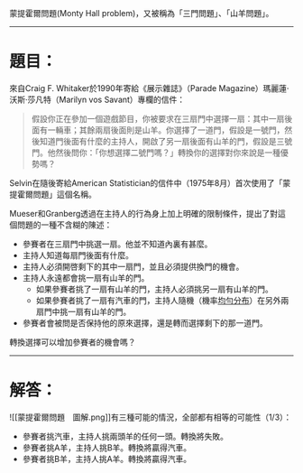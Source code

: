 蒙提霍爾問題(Monty Hall problem)，又被稱為「三門問題」、「山羊問題」。
- - -
# 題目：
來自Craig F. Whitaker於1990年寄給《展示雜誌》（Parade Magazine）瑪麗蓮·沃斯·莎凡特（Marilyn vos Savant）專欄的信件：

> 假設你正在參加一個遊戲節目，你被要求在三扇門中選擇一扇：其中一扇後面有一輛車；其餘兩扇後面則是山羊。你選擇了一道門，假設是一號門，然後知道門後面有什麼的主持人，開啟了另一扇後面有山羊的門，假設是三號門。他然後問你：「你想選擇二號門嗎？」轉換你的選擇對你來說是一種優勢嗎？

Selvin在隨後寄給American Statistician的信件中（1975年8月）首次使用了「蒙提霍爾問題」這個名稱。

  
Mueser和Granberg透過在主持人的行為身上加上明確的限制條件，提出了對這個問題的一種不含糊的陳述：

- 參賽者在三扇門中挑選一扇。他並不知道內裏有甚麼。
- 主持人知道每扇門後面有什麼。
- 主持人必須開啓剩下的其中一扇門，並且必須提供換門的機會。
- 主持人永遠都會挑一扇有山羊的門。
    - 如果參賽者挑了一扇有山羊的門，主持人必須挑另一扇有山羊的門。
    - 如果參賽者挑了一扇有汽車的門，主持人隨機（機率[均勻分布](https://zh.wikipedia.org/wiki/%E9%9B%A2%E6%95%A3%E5%9E%8B%E5%9D%87%E5%8B%BB%E5%88%86%E4%BD%88 "離散型均勻分布")）在另外兩扇門中挑一扇有山羊的門。
- 參賽者會被問是否保持他的原來選擇，還是轉而選擇剩下的那一道門。

轉換選擇可以增加參賽者的機會嗎？
- - -
# 解答：
![[蒙提霍爾問題　圖解.png]]有三種可能的情況，全部都有相等的可能性（1/3）：

- 參賽者挑汽車，主持人挑兩頭羊的任何一頭。轉換將失敗。
- 參賽者挑A羊，主持人挑B羊。轉換將贏得汽車。
- 參賽者挑B羊，主持人挑A羊。轉換將贏得汽車。